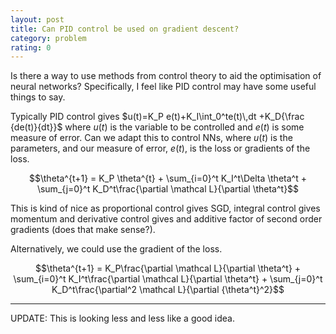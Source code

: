 ```yaml
---
layout: post
title: Can PID control be used on gradient descent?
category: problem
rating: 0
---
```


Is there a way to use methods from control theory to aid the optimisation of neural networks? Specifically, I feel like PID control may have some useful things to say.

Typically PID control gives $u(t)=K_P e(t)+K_I\int_0^te(t)\,dt +K_D{\frac {de(t)}{dt}}$ where $u(t)$ is the variable to be controlled and $e(t)$ is some measure of error. Can we adapt this to control NNs, where $u(t)$ is the  parameters, and our measure of error, $e(t)$, is the loss or gradients of the loss.


$$\theta^{t+1} = 
K_P \theta^{t} + 
\sum_{i=0}^t K_I^t\Delta \theta^t +
\sum_{j=0}^t K_D^t\frac{\partial \mathcal L}{\partial \theta^t}$$

This is kind of nice as proportional control gives SGD, integral control gives momentum and derivative control gives and additive factor of second order gradients (does that make sense?).

Alternatively, we could use the gradient of the loss.

$$\theta^{t+1} = K_P\frac{\partial \mathcal L}{\partial \theta^t} + 
\sum_{i=0}^t K_I^t\frac{\partial \mathcal L}{\partial \theta^t} +
\sum_{j=0}^t K_D^t\frac{\partial^2 \mathcal L}{\partial {\theta^t}^2}$$

***

UPDATE:
This is looking less and less like a good idea. 